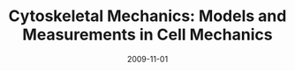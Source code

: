 ---
title: "Cytoskeletal Mechanics: Models and Measurements in Cell Mechanics"
type: book
external_url: "https://www.cambridge.org/core/books/cytoskeletal-mechanics/3A0CA11E0B43653B67AC40466A8407DD"
citation: "Mofrad MRK, Kamm RD (eds). Cytoskeletal Mechanics: Models and Measurements in Cell Mechanics. Cambridge University Press; November 2009. ISBN 9780511607318."
authors:
  - Mohammad R. K. Mofrad
  - Roger D. Kamm
keywords:
  - cytoskeletal mechanics
  - cell mechanics
  - biomechanics
cover: "https://assets.cambridge.org/97811076/48289/cover/9781107648289.jpg"
date: 2009-11-01
---